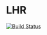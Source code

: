 # LHR

[![Build Status](https://travis-ci.org/goedman/LHR.jl.svg?branch=master)](https://travis-ci.org/goedman/LHR.jl)
